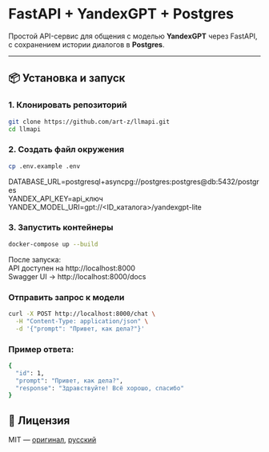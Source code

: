 # FastAPI + YandexGPT + Postgres

Простой API-сервис для общения с моделью **YandexGPT** через FastAPI, с сохранением истории диалогов в **Postgres**.

---

## 📦 Установка и запуск

### 1. Клонировать репозиторий
```bash
git clone https://github.com/art-z/llmapi.git
cd llmapi
```
### 2. Создать файл окружения
```bash
cp .env.example .env
```

DATABASE_URL=postgresql+asyncpg://postgres:postgres@db:5432/postgres<br>
YANDEX_API_KEY=api_ключ<br>
YANDEX_MODEL_URI=gpt://<ID_каталога>/yandexgpt-lite  

### 3. Запустить контейнеры
```bash
docker-compose up --build
```

После запуска:<br>
API доступен на http://localhost:8000<br>
Swagger UI → http://localhost:8000/docs  


### Отправить запрос к модели
```bash
curl -X POST http://localhost:8000/chat \
  -H "Content-Type: application/json" \
  -d '{"prompt": "Привет, как дела?"}'
```

### Пример ответа:
```bash
{
  "id": 1,
  "prompt": "Привет, как дела?",
  "response": "Здравствуйте! Всё хорошо, спасибо"
}
```

## 📜 Лицензия
MIT — [оригинал](./LICENSE), [русский](./LICENSE.ru)